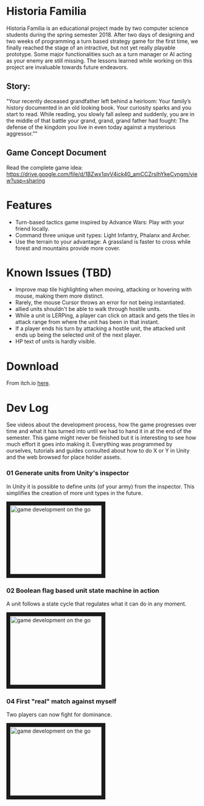 # Historia Familia  
Historia Familia is an educational project made by two computer science students during the spring semester 2018.
After two days of designing and two weeks of programming a turn based strategy game for the first time, we finally reached the stage of an intractive, but not yet really playable prototype. Some major functionalities such as a turn manager or AI acting as your enemy are still missing. The lessons learned while working on this project are invaluable towards future endeavors.

## Story:
"Your recently deceased grandfather left behind a heirloom: Your family’s history documented in
an old looking book. Your curiosity sparks and you start to read. While reading, you slowly fall
asleep and suddenly, you are in the middle of that battle your grand, grand, grand father had
fought: The defense of the kingdom you live in even today against a mysterious aggressor.""

## Game Concept Document
Read the complete game idea: https://drive.google.com/file/d/1BZwx1qvV4ick40_amCCZrsIhYkeCyngm/view?usp=sharing

# Features
- Turn-based tactics game inspired by Advance Wars: Play with your friend locally.
- Command three unique unit types: Light Infantry, Phalanx and Archer.
- Use the terrain to your advantage: A grassland is faster to cross while forest and mountains provide more cover.

# Known Issues (TBD)
- Improve map tile highlighting when moving, attacking or hovering with mouse, making them more distinct.
- Rarely, the mouse Cursor throws an error for not being instantiated.
- allied units shouldn't be able to walk through hostile units.
- While a unit is LERPing, a player can click on attack and gets the tiles in attack range from where the unit has been in that instant.
- If a player ends his turn by attacking a hostile unit, the attacked unit ends up being the selected unit of the next player.
- HP text of units is hardly visible.

# Download

From itch.io [here](https://stefan-wohlgensinger.itch.io/historia-familia).


# Dev Log
See videos about the development process, how the game progresses over time and what it has turned into until we had to hand it in at the end of the semester. This game might never be finished but it is interesting to see how much effort it goes into making it. Everything was programmed by ourselves, tutorials and guides consulted about how to do X or Y in Unity and the web browsed for place holder assets.


### 01 Generate units from Unity's inspector
In Unity it is possible to define units (of your army) from the inspector. This simplifies the creation of more unit types in the future.

<a href="http://www.youtube.com/watch?feature=player_embedded&v=xPgY7SaGWKs
" target="_blank"><img src="http://img.youtube.com/vi/xPgY7SaGWKs/0.jpg" 
alt="game development on the go" width="240" height="180" border="10" /></a>


### 02 Boolean flag based unit state machine in action
A unit follows a state cycle that regulates what it can do in any moment.

<a href="http://www.youtube.com/watch?feature=player_embedded&v=Q6GGvhfCCB4
" target="_blank"><img src="http://img.youtube.com/vi/Q6GGvhfCCB4/0.jpg" 
alt="game development on the go" width="240" height="180" border="10" /></a>


### 04 First "real" match against myself
Two players can now fight for dominance.

<a href="http://www.youtube.com/watch?feature=player_embedded&v=JtYVlVH8QCQ
" target="_blank"><img src="http://img.youtube.com/vi/JtYVlVH8QCQ/0.jpg" 
alt="game development on the go" width="240" height="180" border="10" /></a>
